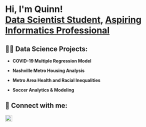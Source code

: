 
<h1>Hi, I'm Quinn! <br/><a href="https://github.com/quinn-saleik">Data Scientist Student</a>, <a href="https://www.linkedin.com/in/quinn-saleik/">Aspiring Informatics Professional</a>


<h2>👨‍💻 Data Science Projects:</h2>

- <b>COVID-19 Multiple Regression Model</b>

- <b>Nashville Metro Housing Analysis</b>

- <b>Metro Area Health and Racial Inequalities</b>

- <b>Soccer Analytics & Modeling</b>

<h2> 🤳 Connect with me:</h2>


[<img align="left" alt="JoshMadakor | LinkedIn" width="22px" src="https://cdn.jsdelivr.net/npm/simple-icons@v3/icons/linkedin.svg" />][linkedin]


[linkedin]: https://linkedin.com/in/quinnsaleik

<!--
**joshmadakor1/joshmadakor1** is a ✨ _special_ ✨ repository because its `README.md` (this file) appears on your GitHub profile.

Here are some ideas to get you started:

- 🔭 I’m currently working on ...
- 🌱 I’m currently learning ...
- 👯 I’m looking to collaborate on ...
- 🤔 I’m looking for help with ...
- 💬 Ask me about ...
- 📫 How to reach me: ...
- 😄 Pronouns: ...
- ⚡ Fun fact: ...
-->
